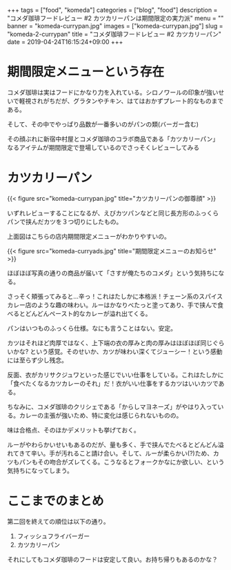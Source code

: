 +++
tags = ["food", "komeda"]
categories = ["blog", "food"]
description = "コメダ珈琲フードレビュー #2 カツカリーパンは期間限定の実力派"
menu = ""
banner = "komeda-currypan.jpg"
images = ["komeda-currypan.jpg"]
slug = "komeda-2-currypan"
title = "コメダ珈琲フードレビュー #2 カツカリーパン"
date = 2019-04-24T16:15:24+09:00
+++

# 期間限定メニューという存在
コメダ珈琲は実はフードにかなり力を入れている。シロノワールの印象が強いせいで軽視されがちだが、グラタンやチキン、はてはおかずプレート的なものまである。

そして、その中でやっぱり品数が一番多いのがパンの類(バーガー含む)

その顔ぶれに新宿中村屋とコメダ珈琲のコラボ商品である「カツカリーパン」なるアイテムが期間限定で登場しているのでさっそくレビューしてみる

# カツカリーパン
{{< figure src="komeda-currypan.jpg" title="カツカリーパンの御尊顔" >}}

いずれレビューすることになるが、えびカツパンなどと同じ長方形のふっくらパンで挟んだカツを３つ切りにしたもの。

上面図はこちらの店内期間限定メニューがわかりやすいの。

{{< figure src="komeda-curryads.jpg" title="期間限定メニューのお知らせ" >}}

ほぼほぼ写真の通りの商品が届いて「さすが俺たちのコメダ」という気持ちになる。

さっそく頬張ってみると…辛っ！これはたしかに本格派！チェーン系のスパイスカレー店のような趣の味わい。ルーはかなりべたっと塗ってあり、手で挟んで食べるとどんどんペースト的なカレーが溢れ出てくる。

パンはいつものふっくら仕様。なにも言うことはない。安定。

カツはそれほど肉厚ではなく、上下端の衣の厚みと肉の厚みはほぼほぼ同じぐらいかな? という感覚。そのせいか、カツが味わい深くてジューシー！という感動には至らず少し残念。

反面、衣がカリサクジュワといった感じでいい仕事をしている。これはたしかに「食べたくなるカツカレーのそれ」だ！衣がいい仕事をするカツはいいカツである。

ちなみに、コメダ珈琲のクリシェである「からしマヨネーズ」がやはり入っている。カレーの主張が強いため、特に変化は感じられないものの。

味は合格点、そのほかデメリットも挙げておく。

ルーがやわらかいせいもあるのだが、量も多く、手で挟んでたべるとどんどん溢れてきて辛い。手が汚れること請け合い。そして、ルーが柔らかい(?)ため、カツもパンもその吻合がズレてくる。こうなるとフォークかなにか欲しい、という気持ちになってしまう。

# ここまでのまとめ
第二回を終えての順位は以下の通り。

1. フィッシュフライバーガー
2. カツカリーパン

それにしてもコメダ珈琲のフードは安定して良い。お持ち帰りもあるのかな？

